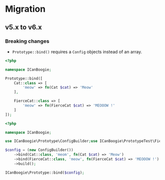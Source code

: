 # Migration

## v5.x to v6.x

### Breaking changes

- `Prototype::bind()` requires a `Config` objects instead of an array.

```php
<?php

namespace ICanBoogie;

Prototype::bind([
	Cat::class => [
		'meow' => fn(Cat $cat) => 'Meow'
    ],

	FierceCat::class => [
		'meow' => fn(FierceCat $cat) => 'MEOOOW !'
	]
]);

```

```php
<?php

namespace ICanBoogie;

use ICanBoogie\Prototype\ConfigBuilder;use ICanBoogie\PrototypeTest\FierceCat;

$config = (new ConfigBuilder())
    ->bind(Cat::class, 'meom', fn(Cat $cat) => 'Meow')
    ->bind(FierceCat::class, 'meow', fn(FierceCat $cat) => 'MEOOOW !')
    ->build();

ICanBoogie\Prototype::bind($config);
```
